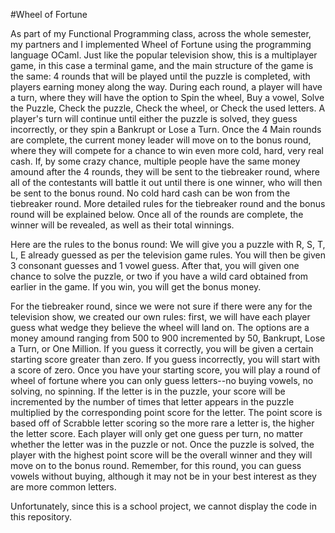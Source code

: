 #Wheel of Fortune

As part of my Functional Programming class, across the whole semester, my partners and I implemented Wheel of Fortune using the programming language OCaml. Just like the popular television show, this is a multiplayer game, in this case a terminal game, and the main structure of the game is the same: 4 rounds that will be played until the puzzle is completed, with players earning  money along the way. During each round, a player will have a turn, where they will have the option to Spin the wheel, Buy a vowel, Solve the Puzzle, Check the puzzle, Check the wheel, or Check the used letters. A player's turn will continue until either the puzzle is solved, they guess incorrectly, or they spin a Bankrupt or Lose a Turn. Once the 4 Main rounds are complete, the current money leader will move on to the bonus round, where they will compete for a chance to win even more cold, hard, very real cash. If, by some crazy chance, multiple people have the same money amound after the 4 rounds, they will be sent to the tiebreaker round, where all of the contestants will battle it out until there is one winner, who will then be sent to the bonus round. No cold hard cash can be won from the tiebreaker round. More detailed rules for the tiebreaker round and the bonus round will be explained below. Once all of the rounds are complete, the winner will be revealed, as well as their total winnings. 

Here are the rules to the bonus round: We will give you a puzzle with R, S, T, L, E already guessed as per the television game rules. You will then be given 3 consonant guesses and 1 vowel guess. After that, you will given one chance to solve the puzzle, or two if you have a wild card obtained from earlier in the game. If you win, you will get the bonus money.

For the tiebreaker round, since we were not sure if there were any for the television show, we created our own rules: first, we will have each player guess what wedge they believe the wheel will land on. The options are a money amound ranging from 500 to 900 incremented by 50, Bankrupt, Lose a Turn, or One Million. If you guess it correctly, you will be given a certain starting score greater than zero. If you guess incorrectly, you will start with a score of zero. Once you have your starting score, you will play a round of wheel of fortune where you can only guess letters--no buying vowels, no solving, no spinning. If the letter is in the puzzle, your score will be incremented by the number of times that letter appears in the puzzle multiplied by the corresponding point score for the letter. The point score is based off of Scrabble letter scoring so the more rare a letter is, the higher the letter score. Each player will only get one guess per turn, no matter whether the letter was in the puzzle or not. Once the puzzle is solved, the player with the highest point score will be the overall winner and they will move on to the bonus round. Remember, for this round, you can guess vowels without buying, although it may not be in your best interest as they are more common letters. 

Unfortunately, since this is a school project, we cannot display the code in this repository. 

